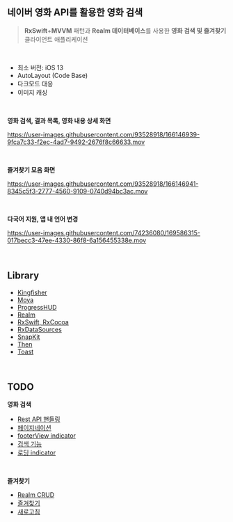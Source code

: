 ## 네이버 영화 API를 활용한 영화 검색

> **RxSwift**+**MVVM** 패턴과 **Realm 데이터베이스**를 사용한 **영화 검색 및 즐겨찾기** 클라이언트 애플리케이션

<br>

- 최소 버전: iOS 13
- AutoLayout (Code Base)
- 다크모드 대응
- 이미지 캐싱

<br>

**영화 검색, 결과 목록, 영화 내용 상세 화면**

https://user-images.githubusercontent.com/93528918/166146939-9fca7c33-f2ec-4ad7-9492-2676f8c66633.mov

<br>

**즐겨찾기 모음 화면**

https://user-images.githubusercontent.com/93528918/166146941-8345c5f3-2777-4560-9109-0740d94bc3ac.mov

<br>

**다국어 지원, 앱 내 언어 변경**

https://user-images.githubusercontent.com/74236080/169586315-017becc3-47ee-4330-86f8-6a156455338e.mov

<br>

## Library

- [Kingfisher](https://github.com/onevcat/Kingfisher)
- [Moya](https://github.com/Moya/Moya)
- [ProgressHUD](https://github.com/relatedcode/ProgressHUD)
- [Realm](https://github.com/realm/realm-swift)
- [RxSwift, RxCocoa](https://github.com/ReactiveX/RxSwift)
- [RxDataSources](https://github.com/RxSwiftCommunity/RxDataSources)
- [SnapKit](https://github.com/SnapKit/SnapKit)
- [Then](https://github.com/devxoul/Then)
- [Toast](https://github.com/scalessec/Toast-Swift)

<br>



## TODO

**영화 검색**

- [Rest API 핸들링](https://github.com/camosss/MovieProject/issues/1)
- [페이지네이션](https://github.com/camosss/MovieProject/issues/2)
- [footerView indicator](https://github.com/camosss/MovieProject/issues/3)
- [검색 기능](https://github.com/camosss/MovieProject/issues/4)
- [로딩 indicator](https://github.com/camosss/MovieProject/issues/5)

<br>

**즐겨찾기**

- [Realm CRUD](https://github.com/camosss/MovieProject/issues/6)
- [즐겨찾기](https://github.com/camosss/MovieProject/issues/7)
- [새로고침](https://github.com/camosss/MovieProject/issues/8)

<br>
<br>



